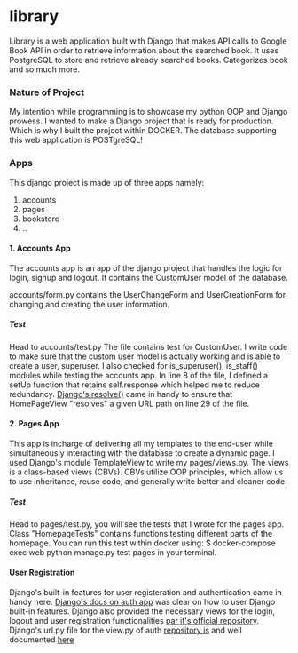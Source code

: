 # library
Library is a web application built with Django that makes API calls to Google Book API in order to retrieve information about the searched book. It uses PostgreSQL to store and retrieve already searched books. Categorizes book and so much more.

### Nature of Project
My intention while programming is to showcase my python OOP and Django prowess. I wanted to make a Django project that is ready for production. Which is why I built the project within DOCKER. The database supporting this web application is POSTgreSQL!

### Apps
This django project is made up of three apps namely:
1. accounts
2. pages
3. bookstore
4. ..

#### 1. Accounts App
The accounts app is an app of the django project that handles the logic for login, signup and logout. It contains the CustomUser model of the database.

accounts/form.py contains the UserChangeForm and UserCreationForm for changing and creating the user information. 

##### Test
Head to accounts/test.py The file contains test for CustomUser. I write code to make sure that the custom user model is actually working and is able to create a user, superuser. I also checked for is_superuser(), is_staff() modules while testing the accounts app. In line 8 of the file, I defined a setUp function that retains self.response which helped me to reduce redundancy.
[Django's resolve()](https://docs.djangoproject.com/en/4.0/ref/urlresolvers/#resolve) came in handy to ensure that HomePageView "resolves" a given URL path on line 29 of the file.


#### 2. Pages App
This app is incharge of delivering all my templates to the end-user while simultaneously interacting with the database to create a dynamic page. I used Django's module TemplateView to write my pages/views.py. The views is a class-based views (CBVs). CBVs utilize OOP principles, which allow us to use inheritance, reuse code, and generally write better and cleaner code.

##### Test
Head to pages/test.py, you will see the tests that I wrote for the pages app. Class "HomepageTests" contains functions testing different parts of the homepage. You can run this test within docker using: $ docker-compose exec web python manage.py test pages 
in your terminal.


#### User Registration
Django's built-in features for user registeration and authentication came in handy here. [Django's docs on auth app](https://docs.djangoproject.com/en/4.0/topics/auth/default/) was clear on how to user Django built-in features. Django also provided the necessary views for the login, logout and user registration functionalities [par it's official repository](https://github.com/django/django/blob/b9cf764be62e77b4777b3a75ec256f6209a57671/django/contrib/auth/views.py). Django's url.py file for the view.py of auth [repository is](https://github.com/django/django/blob/b9cf764be62e77b4777b3a75ec256f6209a57671/django/contrib/auth/urls.py) and well documented [here](https://docs.djangoproject.com/en/4.0/topics/auth/default/#module-django.contrib.auth.views) 

